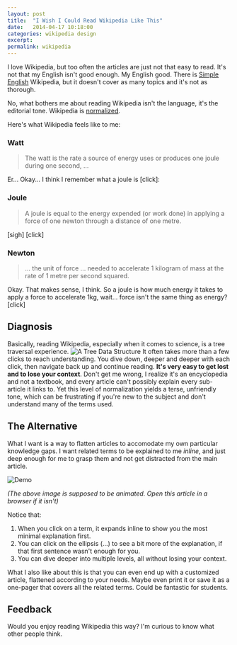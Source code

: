 ```yaml
---
layout: post
title:  "I Wish I Could Read Wikipedia Like This"
date:   2014-04-17 10:18:00
categories: wikipedia design
excerpt:
permalink: wikipedia
---
```

I love Wikipedia, but too often the articles are just not that easy to read. It's not that my English isn't good enough. My English good. There is [Simple English](http://simple.wikipedia.org/) Wikipedia, but it doesn't cover as many topics and it's not as thorough.

No, what bothers me about reading Wikipedia isn't the language, it's the editorial tone. Wikipedia is [normalized](http://en.wikipedia.org/wiki/Database_normalization).

Here's what Wikipedia feels like to me:
### Watt
> The watt is the rate a source of energy uses or produces one joule during one second, ...

Er... Okay... I think I remember what a joule is [click]:
### Joule

> A joule is equal to the energy expended (or work done) in applying a force of one newton through a distance of one metre.

[sigh] [click]

### Newton 
> ... the unit of force ... needed to accelerate 1 kilogram of mass at the rate of 1 metre per second squared.

Okay. That makes sense, I think. So a joule is how much energy it takes to apply a force to accelerate 1kg, wait... force isn't the same thing as energy? [click]

## Diagnosis
Basically, reading Wikipedia, especially when it comes to science, is a tree traversal experience. ![A Tree Data Structure](https://s3.amazonaws.com/gigantt_pub_imgs/2014/04/1397593316.png)
It often takes more than a few clicks to reach understanding. You dive down, deeper and deeper with each click, then navigate back up and continue reading. **It's very easy to get lost and to lose your context**. Don't get me wrong, I realize it's an encyclopedia and not a textbook, and every article can't possibly explain every sub-article it links to. Yet this level of normalization yields a terse, unfriendly tone, which can be frustrating if you're new to the subject and don't understand many of the terms used.

## The Alternative

What I want is a way to flatten articles to accomodate my own particular knowledge gaps. I want related terms to be explained to me *inline*, and just deep enough for me to grasp them and not get distracted from the main article.

![Demo](https://s3.amazonaws.com/gigantt_pub_imgs/2014/04/1397593258.gif)

*(The above image is supposed to be animated. Open this article in a browser if it isn't)*

Notice that:

1. When you click on a term, it expands inline to show you the most minimal explanation first.
2. You can click on the ellipsis (...) to see a bit more of the explanation, if that first sentence wasn't enough for you.
3. You can dive deeper into multiple levels, all without losing your context.

What I also like about this is that you can even end up with a customized article, flattened according to your needs. Maybe even print it or save it as a one-pager that covers all the related terms. Could be fantastic for students.

## Feedback

Would you enjoy reading Wikipedia this way? I'm curious to know what other people think.


